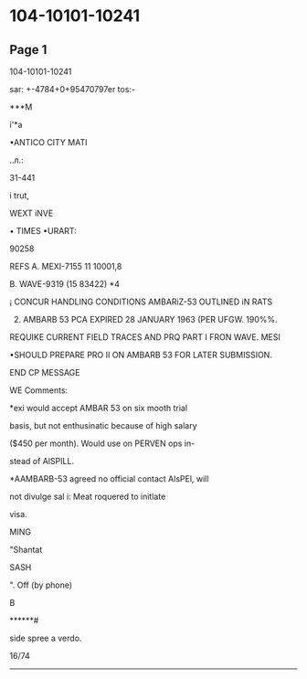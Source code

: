 # 104-10101-10241

## Page 1

104-10101-10241

sar: +-4784+0+95470797er tos:-

***M

i'*a

•ANTICO CITY MATI

..л.:

31-441

i trut,

WEXT iNVE

• TIMES •URART:

90258

REFS A. MEXI-7155 11 10001,8

B. WAVE-9319 (15 83422) *4

¡ CONCUR HANDLING CONDITIONS AMBARiZ-53 OUTLINED iN RATS

2. AMBARB 53 PCA EXPIRED 28 JANUARY 1963 (PER UFGW. 190%%.

REQUIKE CURRENT FIELD TRACES AND PRQ PART I FRON WAVE. MESI

•SHOULD PREPARE PRO II ON AMBARB 53 FOR LATER SUBMISSION.

END CP MESSAGE

WE Comments:

*exi would accept AMBAR 53 on six mooth trial

basis, but not enthusinatic because of high salary

($450 per month). Would use on PERVEN ops in-

stead of AlSPILL.

*AAMBARB-53 agreed no official contact AlsPEl, will

not divulge sal i: Meat roquered to initlate

visa.

MING

"Shantat

SASH

". Off (by phone)

B

******#

side spree a verdo.

16/74

---

